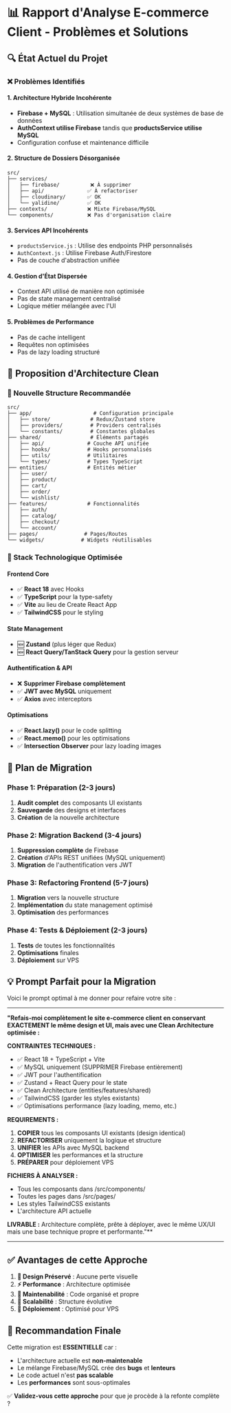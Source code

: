 # 📊 Rapport d'Analyse E-commerce Client - Problèmes et Solutions

## 🔍 État Actuel du Projet

### ❌ Problèmes Identifiés

#### 1. **Architecture Hybride Incohérente**
- **Firebase + MySQL** : Utilisation simultanée de deux systèmes de base de données
- **AuthContext utilise Firebase** tandis que **productsService utilise MySQL**
- Configuration confuse et maintenance difficile

#### 2. **Structure de Dossiers Désorganisée**
```
src/
├── services/
│   ├── firebase/          ❌ À supprimer
│   ├── api/              ✅ À refactoriser  
│   ├── cloudinary/       ✅ OK
│   └── yalidine/         ✅ OK
├── contexts/             ❌ Mixte Firebase/MySQL
└── components/           ❌ Pas d'organisation claire
```

#### 3. **Services API Incohérents**
- `productsService.js` : Utilise des endpoints PHP personnalisés
- `AuthContext.js` : Utilise Firebase Auth/Firestore
- Pas de couche d'abstraction unifiée

#### 4. **Gestion d'État Dispersée**
- Context API utilisé de manière non optimisée
- Pas de state management centralisé
- Logique métier mélangée avec l'UI

#### 5. **Problèmes de Performance**
- Pas de cache intelligent
- Requêtes non optimisées
- Pas de lazy loading structuré

## 🎯 Proposition d'Architecture Clean

### 📁 Nouvelle Structure Recommandée

```
src/
├── app/                    # Configuration principale
│   ├── store/             # Redux/Zustand store
│   ├── providers/         # Providers centralisés
│   └── constants/         # Constantes globales
├── shared/                # Éléments partagés
│   ├── api/              # Couche API unifiée
│   ├── hooks/            # Hooks personnalisés
│   ├── utils/            # Utilitaires
│   └── types/            # Types TypeScript
├── entities/             # Entités métier
│   ├── user/
│   ├── product/
│   ├── cart/
│   ├── order/
│   └── wishlist/
├── features/             # Fonctionnalités
│   ├── auth/
│   ├── catalog/
│   ├── checkout/
│   └── account/
├── pages/               # Pages/Routes
└── widgets/            # Widgets réutilisables
```

### 🔧 Stack Technologique Optimisée

#### **Frontend Core**
- ✅ **React 18** avec Hooks
- ✅ **TypeScript** pour la type-safety
- ✅ **Vite** au lieu de Create React App
- ✅ **TailwindCSS** pour le styling

#### **State Management**
- 🆕 **Zustand** (plus léger que Redux)
- 🆕 **React Query/TanStack Query** pour la gestion serveur

#### **Authentification & API**
- ❌ **Supprimer Firebase complètement**
- ✅ **JWT avec MySQL** uniquement
- ✅ **Axios** avec interceptors

#### **Optimisations**
- ✅ **React.lazy()** pour le code splitting
- ✅ **React.memo()** pour les optimisations
- ✅ **Intersection Observer** pour lazy loading images

## 🚀 Plan de Migration

### Phase 1: Préparation (2-3 jours)
1. **Audit complet** des composants UI existants
2. **Sauvegarde** des designs et interfaces
3. **Création** de la nouvelle architecture

### Phase 2: Migration Backend (3-4 jours)
1. **Suppression complète** de Firebase
2. **Création** d'APIs REST unifiées (MySQL uniquement)
3. **Migration** de l'authentification vers JWT

### Phase 3: Refactoring Frontend (5-7 jours)
1. **Migration** vers la nouvelle structure
2. **Implémentation** du state management optimisé
3. **Optimisation** des performances

### Phase 4: Tests & Déploiement (2-3 jours)
1. **Tests** de toutes les fonctionnalités
2. **Optimisations** finales
3. **Déploiement** sur VPS

## 💡 Prompt Parfait pour la Migration

Voici le prompt optimal à me donner pour refaire votre site :

---

**"Refais-moi complètement le site e-commerce client en conservant EXACTEMENT le même design et UI, mais avec une Clean Architecture optimisée :**

**CONTRAINTES TECHNIQUES :**
- ✅ React 18 + TypeScript + Vite
- ✅ MySQL uniquement (SUPPRIMER Firebase entièrement)  
- ✅ JWT pour l'authentification
- ✅ Zustand + React Query pour le state
- ✅ Clean Architecture (entities/features/shared)
- ✅ TailwindCSS (garder les styles existants)
- ✅ Optimisations performance (lazy loading, memo, etc.)

**REQUIREMENTS :**
1. **COPIER** tous les composants UI existants (design identical)
2. **REFACTORISER** uniquement la logique et structure
3. **UNIFIER** les APIs avec MySQL backend
4. **OPTIMISER** les performances et la structure
5. **PRÉPARER** pour déploiement VPS

**FICHIERS À ANALYSER :**
- Tous les composants dans /src/components/
- Toutes les pages dans /src/pages/  
- Les styles TailwindCSS existants
- L'architecture API actuelle

**LIVRABLE :** 
Architecture complète, prête à déployer, avec le même UX/UI mais une base technique propre et performante."**

---

## ✅ Avantages de cette Approche

1. **🎨 Design Préservé** : Aucune perte visuelle
2. **⚡ Performance** : Architecture optimisée
3. **🔧 Maintenabilité** : Code organisé et propre
4. **📱 Scalabilité** : Structure évolutive
5. **🚀 Déploiement** : Optimisé pour VPS

## 🎯 Recommandation Finale

Cette migration est **ESSENTIELLE** car :
- L'architecture actuelle est **non-maintenable**
- Le mélange Firebase/MySQL crée des **bugs** et **lenteurs**
- Le code actuel n'est **pas scalable**
- Les **performances** sont sous-optimales

✅ **Validez-vous cette approche** pour que je procède à la refonte complète ?